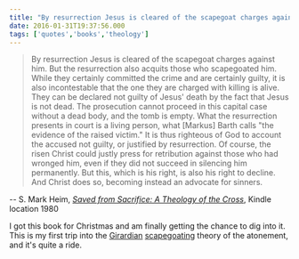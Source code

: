 ```yaml
---
title: "By resurrection Jesus is cleared of the scapegoat charges against him..."
date: 2016-01-31T19:37:56.000
tags: ['quotes','books','theology']
---
```


> By resurrection Jesus is cleared of the scapegoat charges against him. But the resurrection also acquits those who scapegoated him. While they certainly committed the crime and are certainly guilty, it is also incontestable that the one they are charged with killing is alive. They can be declared not guilty of Jesus' death by the fact that Jesus is not dead. The prosecution cannot proceed in this capital case without a dead body, and the tomb is empty. What the resurrection presents in court is a living person, what \[Markus\] Barth calls "the evidence of the raised victim." It is thus righteous of God to account the accused not guilty, or justified by resurrection. Of course, the risen Christ could justly press for retribution against those who had wronged him, even if they did not succeed in silencing him permanently. But this, which is his right, is also his right to decline. And Christ does so, becoming instead an advocate for sinners.

\-- S. Mark Heim, [_Saved from Sacrifice: A Theology of the Cross_](http://amzn.to/1NJRtWX), Kindle location 1980

I got this book for Christmas and am finally getting the chance to dig into it. This is my first trip into the [Girardian](https://en.wikipedia.org/wiki/René_Girard) [scapegoating](https://en.wikipedia.org/wiki/Scapegoating) theory of the atonement, and it's quite a ride.
